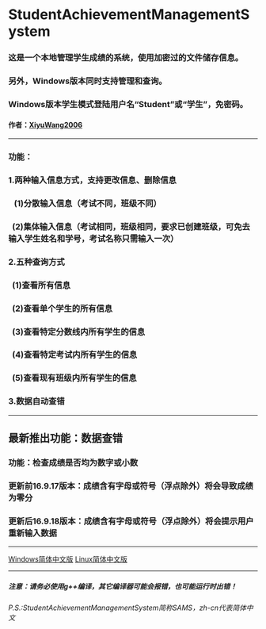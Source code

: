 # StudentAchievementManagementSystem
<h3>这是一个本地管理学生成绩的系统，使用加密过的文件储存信息。</h3>
<h3>另外，Windows版本同时支持管理和查询。</h3> 
<h3>Windows版本学生模式登陆用户名“Student”或“学生”，免密码。</h3>
<h4>作者：<a href="https://github.com/XiyuWang2006/">XiyuWang2006</a></h4>
<hr></hr>
<h3>功能：</h3>
<h3>1.两种输入信息方式，支持更改信息、删除信息</h3>
<h3>    (1)分散输入信息（考试不同，班级不同）</h3>
<h3>    (2)集体输入信息（考试相同，班级相同，要求已创建班级，可免去输入学生姓名和学号，考试名称只需输入一次）</h3>
<h3>2.五种查询方式</h3>
<h3>    (1)查看所有信息</h3>
<h3>    (2)查看单个学生的所有信息</h3>
<h3>    (3)查看特定分数线内所有学生的信息</h3>
<h3>    (4)查看特定考试内所有学生的信息</h3>
<h3>    (5)查看现有班级内所有学生的信息</h3>
<h3>3.数据自动查错</h3>
<hr />
<h2>最新推出功能：数据查错</h2>
<h3>功能：检查成绩是否均为数字或小数</h3>
<h3>更新前16.9.17版本：成绩含有字母或符号（浮点除外）将会导致成绩为零分</h3>
<h3>更新后16.9.18版本：成绩含有字母或符号（浮点除外）将会提示用户重新输入数据</h3>
<hr />
<p><a href="https://github.com/XiyuWang2006/StudentAchievementManagementSystem/tree/master/WindowsEdition/">Windows简体中文版</a>
 <a href="https://github.com/XiyuWang2006/StudentAchievementManagementSystem/tree/master/LinuxEdition/">Linux简体中文版</a></p>
 <hr></hr>
<h5>注意：请务必使用g++编译，其它编译器可能会报错，也可能运行时出错！</h5>
<h6>P.S.:StudentAchievementManagementSystem简称SAMS，zh-cn代表简体中文</h6>
